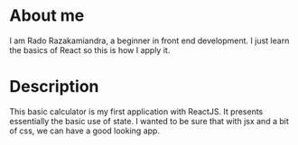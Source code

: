 # About me
I am Rado Razakamiandra, a beginner in front end development. I just learn the basics of React so this is how I apply it.

# Description
This basic calculator is my first application with ReactJS.
It presents essentially the basic use of state. I wanted to be sure that with jsx and a bit of css, we can have a good looking app.
